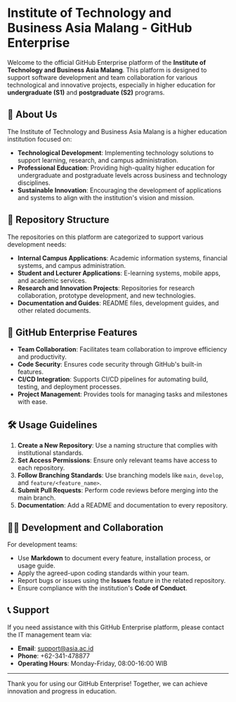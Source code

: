 # Institute of Technology and Business Asia Malang - GitHub Enterprise

Welcome to the official GitHub Enterprise platform of the **Institute of Technology and Business Asia Malang**. This platform is designed to support software development and team collaboration for various technological and innovative projects, especially in higher education for **undergraduate (S1)** and **postgraduate (S2)** programs.

## 🚀 About Us
The Institute of Technology and Business Asia Malang is a higher education institution focused on:
- **Technological Development**: Implementing technology solutions to support learning, research, and campus administration.
- **Professional Education**: Providing high-quality higher education for undergraduate and postgraduate levels across business and technology disciplines.
- **Sustainable Innovation**: Encouraging the development of applications and systems to align with the institution's vision and mission.

## 📂 Repository Structure
The repositories on this platform are categorized to support various development needs:
- **Internal Campus Applications**: Academic information systems, financial systems, and campus administration.
- **Student and Lecturer Applications**: E-learning systems, mobile apps, and academic services.
- **Research and Innovation Projects**: Repositories for research collaboration, prototype development, and new technologies.
- **Documentation and Guides**: README files, development guides, and other related documents.

## 🌟 GitHub Enterprise Features
- **Team Collaboration**: Facilitates team collaboration to improve efficiency and productivity.
- **Code Security**: Ensures code security through GitHub's built-in features.
- **CI/CD Integration**: Supports CI/CD pipelines for automating build, testing, and deployment processes.
- **Project Management**: Provides tools for managing tasks and milestones with ease.

## 🛠️ Usage Guidelines
1. **Create a New Repository**: Use a naming structure that complies with institutional standards.
2. **Set Access Permissions**: Ensure only relevant teams have access to each repository.
3. **Follow Branching Standards**: Use branching models like `main`, `develop`, and `feature/<feature_name>`.
4. **Submit Pull Requests**: Perform code reviews before merging into the main branch.
5. **Documentation**: Add a README and documentation to every repository.

## 🧑‍💻 Development and Collaboration
For development teams:
- Use **Markdown** to document every feature, installation process, or usage guide.
- Apply the agreed-upon coding standards within your team.
- Report bugs or issues using the **Issues** feature in the related repository.
- Ensure compliance with the institution's **Code of Conduct**.

## 📞 Support
If you need assistance with this GitHub Enterprise platform, please contact the IT management team via:
- **Email**: support@asia.ac.id
- **Phone**: +62-341-478877
- **Operating Hours**: Monday-Friday, 08:00-16:00 WIB

---

Thank you for using our GitHub Enterprise! Together, we can achieve innovation and progress in education.
